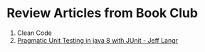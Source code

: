 # Review Articles from Book Club

1. Clean Code
2. [Pragmatic Unit Testing in java 8 with JUnit - Jeff Langr](https://github.com/mdoklea/books/wiki/Pragmatic-Unit-Testing)
